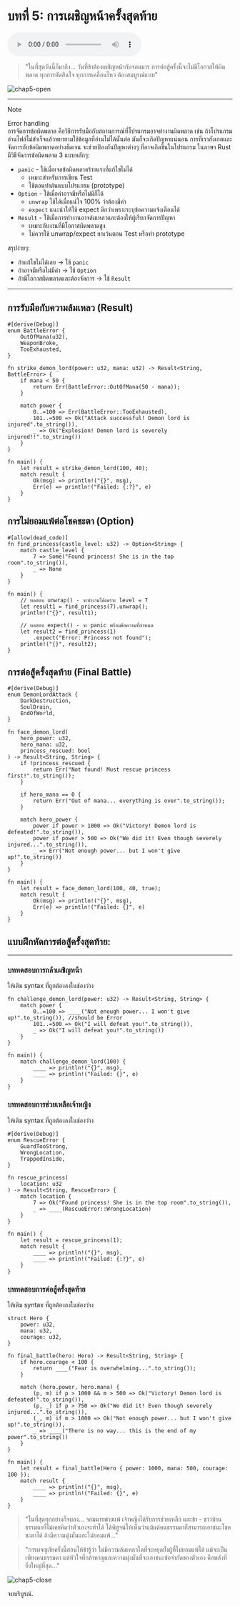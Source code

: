 # บทที่ 5: การเผชิญหน้าครั้งสุดท้าย

<div>
  <audio controls loop autoplay>
    <source src="../audio/chap5.mp3" type="audio/mpeg">
    เบราว์เซอร์ของคุณไม่รองรับการเล่นเสียง
  </audio>
</div>

> "ในที่สุดวันนี้ก็มาถึง... วันที่ข้าต้องเผชิญหน้ากับจอมมาร การต่อสู้ครั้งนี้จะไม่มีโอกาสให้ผิดพลาด ทุกการตัดสินใจ ทุกการเคลื่อนไหว ต้องสมบูรณ์แบบ"

![chap5-open](../images/story/chap5-open.png)
****
> [!Note]
> Error handling    
> การจัดการข้อผิดพลาด คือวิธีการรับมือกับสถานการณ์ที่โปรแกรมอาจทำงานผิดพลาด เช่น ถ้าโปรแกรมอ่านไฟล์ไม่สำเร็จแล้วพยายามใช้ข้อมูลที่อ่านไม่ได้นั้นต่อ มันก็จะเกิดปัญหาแน่นอน การที่เราสังเกตและจัดการกับข้อผิดพลาดอย่างชัดเจน จะช่วยป้องกันปัญหาต่างๆ ที่อาจเกิดขึ้นในโปรแกรม
> ในภาษา Rust มีวิธีจัดการข้อผิดพลาด 3 แบบหลักๆ:
> - `panic` - ใช้เมื่อเจอข้อผิดพลาดร้ายแรงที่แก้ไขไม่ได้
>   - เหมาะสำหรับการเขียน Test
>   - ใช้ตอนทำต้นแบบโปรแกรม (prototype)
> - `Option` - ใช้เมื่อค่าอาจมีหรือไม่มีก็ได้
>   - `unwrap` ใช้ได้เมื่อแน่ใจ 100% ว่าต้องมีค่า
>   - `expect` แนะนำให้ใช้ expect ดีกว่าเพราะระบุข้อความแจ้งเตือนได้
> - `Result` - ใช้เมื่อการทำงานอาจล้มเหลวและต้องให้ผู้เรียกจัดการปัญหา
>   - เหมาะกับงานที่มีโอกาสผิดพลาดสูง
>   - ไม่ควรใช้ unwrap/expect ยกเว้นตอน Test หรือทำ prototype
> 
> สรุปง่ายๆ:
> - ถ้าแก้ไขไม่ได้เลย -> ใช้ `panic`
> - ถ้าอาจมีหรือไม่มีค่า -> ใช้ `Option`
> - ถ้ามีโอกาสผิดพลาดและต้องจัดการ -> ใช้ `Result`
> 
****

## การรับมือกับความล้มเหลว (Result)

```rust, editable
#[derive(Debug)]
enum BattleError {
    OutOfMana(u32),  
    WeaponBroke,     
    TooExhausted,     
}

fn strike_demon_lord(power: u32, mana: u32) -> Result<String, BattleError> {
    if mana < 50 {
        return Err(BattleError::OutOfMana(50 - mana));
    }

    match power {
        0..=100 => Err(BattleError::TooExhausted),
        101..=500 => Ok("Attack successful! Demon lord is injured".to_string()),
        _ => Ok("Explosion! Demon lord is severely injured!!".to_string())
    }
}

fn main() {
    let result = strike_demon_lord(100, 40);
    match result {
        Ok(msg) => println!("{}", msg),
        Err(e) => println!("Failed: {:?}", e)
    }
}
```

## การไม่ยอมแพ้ต่อโชคชะตา (Option)

```rust, editable
#[allow(dead_code)]
fn find_princess(castle_level: u32) -> Option<String> {
    match castle_level {
        7 => Some("Found princess! She is in the top room".to_string()),
        _ => None
    }
}

fn main() {
    // ทดสอบ unwrap() - จะทำงานได้เพราะ level = 7
    let result1 = find_princess(7).unwrap();
    println!("{}", result1);

    // ทดสอบ expect() - จะ panic พร้อมข้อความที่กำหนด
    let result2 = find_princess(1)
        .expect("Error: Princess not found");
    println!("{}", result2);
}
```

## การต่อสู้ครั้งสุดท้าย (Final Battle)

```rust, editable
#[derive(Debug)]
enum DemonLordAttack {
    DarkDestruction,
    SoulDrain,
    EndOfWorld,
}

fn face_demon_lord(
    hero_power: u32,
    hero_mana: u32,
    princess_rescued: bool
) -> Result<String, String> {
    if !princess_rescued {
        return Err("Not found! Must rescue princess first!".to_string());
    }

    if hero_mana == 0 {
        return Err("Out of mana... everything is over".to_string());
    }

    match hero_power {
        power if power > 1000 => Ok("Victory! Demon lord is defeated!".to_string()),
        power if power > 500 => Ok("We did it! Even though severely injured...".to_string()),
        _ => Err("Not enough power... but I won't give up!".to_string())
    }
}

fn main() {
    let result = face_demon_lord(100, 40, true);
    match result {
        Ok(msg) => println!("{}", msg),
        Err(e) => println!("Failed: {}", e)
    }
}
```

## แบบฝึกหัดการต่อสู้ครั้งสุดท้าย:
---
### บททดสอบการกล้าเผชิญหน้า
ให้เติม syntax ที่ถูกต้องลงในช่องว่าง
```rust, editable
fn challenge_demon_lord(power: u32) -> Result<String, String> {
    match power {
        0..=100 => ____("Not enough power... I won't give up!".to_string()), //should be Error
        101..=500 => Ok("I will defeat you!".to_string()),
        _ => Ok("I will defeat you!".to_string())
    }
}

fn main() {
    match challenge_demon_lord(100) {
        ____ => println!("{}", msg),
        ____ => println!("Failed: {}", e)
    }
}
```

### บททดสอบการช่วยเหลือเจ้าหญิง
ให้เติม syntax ที่ถูกต้องลงในช่องว่าง
```rust, editable
#[derive(Debug)]
enum RescueError {
    GuardTooStrong,
    WrongLocation,
    TrappedInside,
}

fn rescue_princess(
    location: u32
) -> Result<String, RescueError> {
    match location {
        7 => Ok("Found princess! She is in the top room".to_string()),
        _ => ____(RescueError::WrongLocation)
    }
}
    
fn main() {
    let result = rescue_princess(1);
    match result {
        ____ => println!("{}", msg),
        ____ => println!("Failed: {:?}", e)
    }
}
```

### บททดสอบการต่อสู้ครั้งสุดท้าย
ให้เติม syntax ที่ถูกต้องลงในช่องว่าง
```rust, editable
struct Hero {
    power: u32,
    mana: u32,
    courage: u32,
}

fn final_battle(hero: Hero) -> Result<String, String> {
    if hero.courage < 100 {
        return ____("Fear is overwhelming...".to_string());
    }
    
    match (hero.power, hero.mana) {
        (p, m) if p > 1000 && m > 500 => Ok("Victory! Demon lord is defeated!".to_string()),
        (p, _) if p > 750 => Ok("We did it! Even though severely injured...".to_string()),
        (_, m) if m > 1000 => Ok("Not enough power... but I won't give up!".to_string()),
        _ => ____("There is no way... this is the end of my power".to_string())
    }
}

fn main() {
    let result = final_battle(Hero { power: 1000, mana: 500, courage: 100 });
    match result {
        ____ => println!("{}", msg),
        ____ => println!("Failed: {}", e)
    }
}
```

> "ในที่สุดทุกอย่างก็จบลง... จอมมารพ่ายแพ้ เจ้าหญิงได้รับการช่วยเหลือ และข้า - ชาวบ้านธรรมดาที่ไม่เคยคิดว่าตัวเองจะทำได้ ได้พิสูจน์ให้เห็นว่าแม้แต่คนธรรมดาก็สามารถเอาชนะโชคชะตาได้ ถ้ามีความมุ่งมั่นและไม่ยอมแพ้..."

> "การผจญภัยครั้งนี้สอนให้ข้ารู้ว่า ไม่มีความล้มเหลวใดที่จะหยุดยั้งผู้ที่ไม่ยอมแพ้ได้ แม้จะเป็นเพียงคนธรรมดา แต่หัวใจที่กล้าหาญและความมุ่งมั่นที่จะเอาชนะข้อจำกัดของตัวเอง คือพลังที่ยิ่งใหญ่ที่สุด..."

![chap5-close](../images/story/chap5-close.png)

จบบริบูรณ์.
